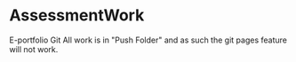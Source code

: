 # AssessmentWork
E-portfolio Git
All work is in "Push Folder" and as such the git pages feature will not work.
